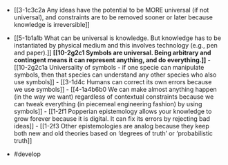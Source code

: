 - [[3-1c3c2a Any ideas have the potential to be MORE universal (if not universal), and constraints are to be removed sooner or later because knowledge is irreversible]]

- [[5-1b1a1b What can be universal is knowledge. But knowledge has to be instantiated by physical medium and this involves technology (e.g., pen and paper).]]
	**[[10-2g2c1 Symbols are universal. Being arbitrary and contingent means it can represent anything, and do everything.]]**
		- [[10-2g2c1a Universality of symbols - if one specie can manipulate symbols, then that species can understand any other species who also use symbols]]
			- [[3-1d4c Humans can correct its own errors because we use symbols]]
				- [[4-1a4b6b0 We can make almost anything happen (in the way we want) regardless of contextual constraints because we can tweak everything (in piecemeal engineering fashion) by using symbols]]
					- [[1-2f1 Popperian epistemology allows your knowledge to grow forever because it is digital. It can fix its errors by rejecting bad ideas]]
						- [[1-2f3 Other epistemologies are analog because they keep both new and old theories based on ‘degrees of truth’ or ‘probabilistic truth]]
- #develop
